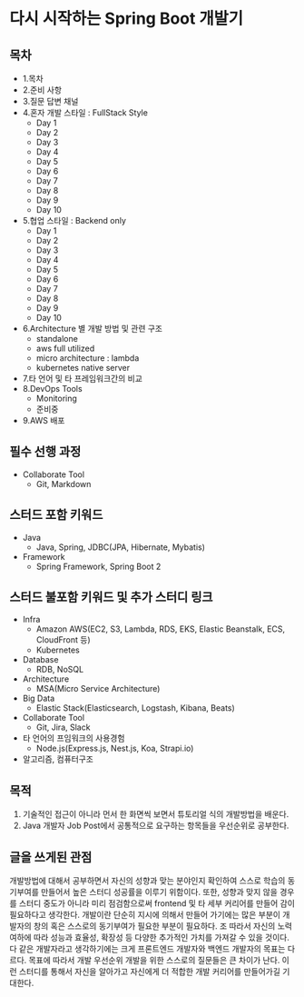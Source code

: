 # 다시 시작하는 Spring Boot 개발기

## 목차 
* 1.목차 
* 2.준비 사항 
* 3.질문 답변 채널
* 4.혼자 개발 스타일 : FullStack Style
    + Day 1
    + Day 2
    + Day 3
    + Day 4
    + Day 5
    + Day 6
    + Day 7
    + Day 8
    + Day 9
    + Day 10
* 5.협업 스타일 : Backend only
    + Day 1
    + Day 2
    + Day 3
    + Day 4
    + Day 5
    + Day 6
    + Day 7
    + Day 8
    + Day 9
    + Day 10
* 6.Architecture 별 개발 방법 및 관련 구조 
    + standalone 
    + aws full utilized 
    + micro architecture : lambda
    + kubernetes native server
* 7.타 언어 및 타 프레임워크간의 비교
* 8.DevOps Tools
    + Monitoring
    + 준비중
* 9.AWS 배포

## 필수 선행 과정 
* Collaborate Tool
    - Git, Markdown

## 스터드 포함 키워드
* Java
    - Java, Spring, JDBC(JPA, Hibernate, Mybatis)
* Framework
    - Spring Framework, Spring Boot 2 

## 스터드 불포함 키워드 및 추가 스터디 링크 
* Infra 
    - Amazon AWS(EC2, S3, Lambda, RDS, EKS, Elastic Beanstalk, ECS, CloudFront 등)
    - Kubernetes
* Database 
    - RDB, NoSQL 
* Architecture
    - MSA(Micro Service Architecture)
* Big Data
    - Elastic Stack(Elasticsearch, Logstash, Kibana, Beats)
* Collaborate Tool
    - Git, Jira, Slack
* 타 언어의 프임워크의 사용경험     
    - Node.js(Express.js, Nest.js, Koa, Strapi.io)
* 알고리즘, 컴퓨터구조 
 
## 목적
1. 기술적인 접근이 아니라 먼서 한 화면씩 보면서 튜토리얼 식의 개발방법을 배운다.
2. Java 개발자 Job Post에서 공통적으로 요구하는 항목들을 우선순위로 공부한다.

## 글을 쓰게된 관점
개발방법에 대해서 공부하면서 자신의 성향과 맞는 분야인지 확인하여 스스로 학습의 동기부여를 만들어서 높은 스터디 성공률을 이루기 위함이다. 
또한, 성향과 맞지 않을 경우를 스터디 중도가 아니라 미리 점검함으로써 frontend 및 타 세부 커리어를 만들어 감이 필요하다고 생각한다. 
개발이란 단순히 지시에 의해서 만들어 가기에는 많은 부분이 개발자의 창의 혹은 스스로의 동기부여가 필요한 부분이 필요하다. 조
따라서 자신의 노력여하에 따라 성능과 효율성, 확장성 등 다양한 추가적인 가치를 가져갈 수 있을 것이다. 
다 같은 개발자라고 생각하기에는 크게 프론트엔드 개발자와 백엔드 개발자의 목표는 다르다. 목표에 따라서 개발 우선순위 개발을 위한 스스로의 질문들은 큰 차이가 난다. 
이런 스터디를 통해서 자신을 알아가고 자신에게 더 적합한 개발 커리어를 만들어가길 기대한다.   
 